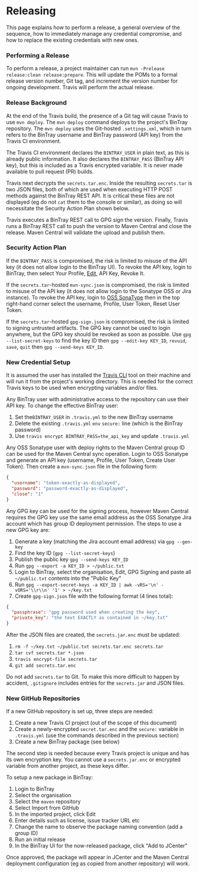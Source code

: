 # Releasing

This page explains how to perform a release, a general overview of the sequence,
how to immediately manage any credential compromise, and how to replace the
existing credentials with new ones.

### Performing a Release

To perform a release, a project maintainer can run
`mvn -Prelease release:clean release:prepare`. This will update the POMs to a
formal release version number, Git tag, and increment the version number for
ongoing development. Travis will perform the actual release.

### Release Background

At the end of the Travis build, the presence of a Git tag will cause Travis to
use `mvn deploy`. The `mvn deploy` command deploys to the project's BinTray
repository. The `mvn deploy` uses the Git-hosted `.settings.xml`, which in
turn refers to the BinTray username and BinTray password (API key) from the
Travis CI environment.

The Travis CI environment declares the `BINTRAY_USER` in plain text, as this is
already public information. It also declares the `BINTRAY_PASS` (BinTray API
key), but this is included as a Travis encrypted variable. It is never made
available to pull request (PR) builds.

Travis next decrypts the `secrets.tar.enc`. Inside the resulting `secrets.tar`
is two JSON files, both of which are used when executing HTTP POST methods
against the BinTray REST API. It is critical these files are not displayed (eg
do not `cat` them to the console or similar), as doing so will necessitate the
Security Action Plan shown below.

Travis executes a BinTray REST call to GPG sign the version. Finally, Travis
runs a BinTray REST call to push the version to Maven Central and close the
release. Maven Central will validate the upload and publish them.

### Security Action Plan

If the `BINTRAY_PASS` is compromised, the risk is limited to misuse of the
API key (it does not allow login to the BinTray UI). To revoke the API key,
login to BinTray, then select Your Profile,
[Edit](https://bintray.com/profile/edit), API Key, Revoke It.

If the `secrets.tar`-hosted `mvn-sync.json` is compromised, the risk is
limited to misuse of the API key (it does not allow login to the Sonatype OSS or
Jira instance). To revoke the API key, login to
[OSS SonaType](https://oss.sonatype.org/) then in the top right-hand corner
select the username, Profile, User Token, Reset User Token.

If the `secrets.tar`-hosted `gpg-sign.json` is compromised, the risk is limited
to signing untrusted artifacts. The GPG key cannot be used to login anywhere,
but the GPG key should be revoked as soon as possible. Use
`gpg --list-secret-keys` to find the key ID then `gpg --edit-key KEY_ID`,
`revuid`, `save`, `quit` then `gpg --send-keys KEY_ID`.

### New Credential Setup

It is assumed the user has installed the
[Travis CLI](https://github.com/travis-ci/travis.rb#readme) tool on their
machine and will run it from the project's working directory. This is needed for
the correct Travis keys to be used when encrypting variables and/or files.

Any BinTray user with administrative access to the repository can use their
API key. To change the effective BinTray user:

1. Set the`BINTRAY_USER` in `.travis.yml` to the new BinTray username
2. Delete the existing `.travis.yml` `env` `secure:` line (which is the BinTray
   password)
3. Use `travis encrypt BINTRAY_PASS=the_api_key` and update `.travis.yml`

Any OSS Sonatype user with deploy rights to the Maven Central group ID can be
used for the Maven Central sync operation. Login to OSS Sonatype and generate
an API key (username, Profile, User Token, Create User Token). Then create a
`mvn-sync.json` file in the following form:

``` json
{
  "username": "token-exactly-as-displayed",
  "password": "password-exactly-as-displayed",
  "close": "1"
}
```

Any GPG key can be used for the signing process, however Maven Central requires
the GPG key use the same email address as the OSS Sonatype Jira account which
has group ID deployment permission. The steps to use a new GPG key are:

1. Generate a key (matching the Jira account email address) via `gpg --gen-key`
2. Find the key ID (`gpg --list-secret-keys`)
3. Publish the public key `gpg --send-keys KEY_ID`
4. Run `gpg --export -a KEY_ID > ~/public.txt`
5. Login to BinTray, select the organisation, Edit, GPG Signing and paste all
   `~/public.txt` contents into the "Public Key"
6. Run `gpg --export-secret-keys -a KEY_ID | awk -vRS='\n' -vORS='\\r\\n' '1' > ~/key.txt`
7. Create `gpg-sign.json` file with the following format (4 lines total):

``` json
{
  "passphrase": "gpg password used when creating the key",
  "private_key": "the text EXACTLY as contained in ~/key.txt"
}
```

After the JSON files are created, the `secrets.jar.enc` must be updated:

1. `rm -f ~/key.txt ~/public.txt secrets.tar.enc secrets.tar`
2. `tar cvf secrets.tar *.json`
3. `travis encrypt-file secrets.tar`
4. `git add secrets.tar.enc`

Do not add `secrets.tar` to Git. To make this more difficult to happen by
accident, `.gitignore` includes entries for the `secrets.jar` and JSON files.

### New GitHub Repositories

If a new GitHub repository is set up, three steps are needed:

1. Create a new Travis CI project (out of the scope of this document)
2. Create a newly-encrypted `secret.tar.enc` and the `secure:` variable in
   `.travis.yml` (use the commands described in the previous section)
3. Create a new BinTray package (see below)

The second step is needed because every Travis project is unique and has its
own encryption key. You cannot use a `secrets.jar.enc` or encrypted variable
from another project, as these keys differ.

To setup a new package in BinTray:

1. Login to BinTray
2. Select the organisation
3. Select the `maven` repository
4. Select Import from GitHub
5. In the imported project, click Edit
6. Enter details such as license, issue tracker URL etc
7. Change the name to observe the package naming convention (add a group ID)
8. Run an initial release
9. In the BinTray UI for the now-released package, click "Add to JCenter"

Once approved, the package will appear in JCenter and the Maven Central
deployment configuration (eg as copied from another repository) will work.
